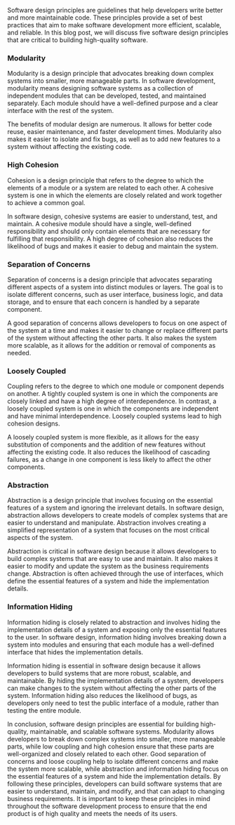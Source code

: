 
 Software design principles are guidelines that help developers write better and more maintainable code. These principles provide a set of best practices that aim to make software development more efficient, scalable, and reliable. In this blog post, we will discuss five software design principles that are critical to building high-quality software.

### Modularity
Modularity is a design principle that advocates breaking down complex systems into smaller, more manageable parts. In software development, modularity means designing software systems as a collection of independent modules that can be developed, tested, and maintained separately. Each module should have a well-defined purpose and a clear interface with the rest of the system.

The benefits of modular design are numerous. It allows for better code reuse, easier maintenance, and faster development times. Modularity also makes it easier to isolate and fix bugs, as well as to add new features to a system without affecting the existing code.

### High Cohesion
Cohesion is a design principle that refers to the degree to which the elements of a module or a system are related to each other. A cohesive system is one in which the elements are closely related and work together to achieve a common goal.

In software design, cohesive systems are easier to understand, test, and maintain. A cohesive module should have a single, well-defined responsibility and should only contain elements that are necessary for fulfilling that responsibility. A high degree of cohesion also reduces the likelihood of bugs and makes it easier to debug and maintain the system.

### Separation of Concerns
Separation of concerns is a design principle that advocates separating different aspects of a system into distinct modules or layers. The goal is to isolate different concerns, such as user interface, business logic, and data storage, and to ensure that each concern is handled by a separate component.

A good separation of concerns allows developers to focus on one aspect of the system at a time and makes it easier to change or replace different parts of the system without affecting the other parts. It also makes the system more scalable, as it allows for the addition or removal of components as needed.

### Loosely Coupled 
Coupling refers to the degree to which one module or component depends on another. A tightly coupled system is one in which the components are closely linked and have a high degree of interdependence. In contrast, a loosely coupled system is one in which the components are independent and have minimal interdependence. Loosely coupled systems lead to high cohesion designs.

A loosely coupled system is more flexible, as it allows for the easy substitution of components and the addition of new features without affecting the existing code. It also reduces the likelihood of cascading failures, as a change in one component is less likely to affect the other components.

### Abstraction
Abstraction is a design principle that involves focusing on the essential features of a system and ignoring the irrelevant details. In software design, abstraction allows developers to create models of complex systems that are easier to understand and manipulate. Abstraction involves creating a simplified representation of a system that focuses on the most critical aspects of the system.

Abstraction is critical in software design because it allows developers to build complex systems that are easy to use and maintain. It also makes it easier to modify and update the system as the business requirements change. Abstraction is often achieved through the use of interfaces, which define the essential features of a system and hide the implementation details.

### Information Hiding
Information hiding is closely related to abstraction and involves hiding the implementation details of a system and exposing only the essential features to the user. In software design, information hiding involves breaking down a system into modules and ensuring that each module has a well-defined interface that hides the implementation details.

Information hiding is essential in software design because it allows developers to build systems that are more robust, scalable, and maintainable. By hiding the implementation details of a system, developers can make changes to the system without affecting the other parts of the system. Information hiding also reduces the likelihood of bugs, as developers only need to test the public interface of a module, rather than testing the entire module.

In conclusion, software design principles are essential for building high-quality, maintainable, and scalable software systems. Modularity allows developers to break down complex systems into smaller, more manageable parts, while low coupling and high cohesion ensure that these parts are well-organized and closely related to each other. Good separation of concerns and loose coupling help to isolate different concerns and make the system more scalable, while abstraction and information hiding focus on the essential features of a system and hide the implementation details. By following these principles, developers can build software systems that are easier to understand, maintain, and modify, and that can adapt to changing business requirements. It is important to keep these principles in mind throughout the software development process to ensure that the end product is of high quality and meets the needs of its users.




